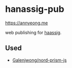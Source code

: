 # hanassig-pub

https://annyeong.me

web publishing for [haassig](https://github.com/nyeong/hanassig).

## Used

- [Galenjwong/nord-prism-js](https://github.com/GalenWong/nord-prism-js)

